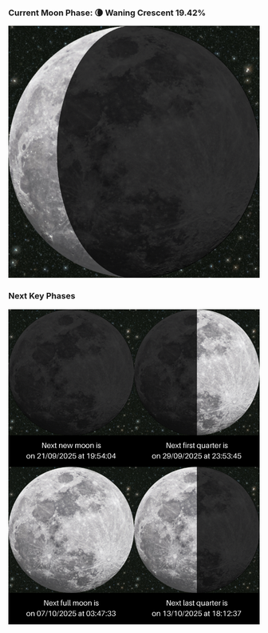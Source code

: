 ### Current Moon Phase: 🌘 Waning Crescent 19.42%
![Moon Phase](moonphase.png)
### Next Key Phases
![Gallery](gallery.png)
